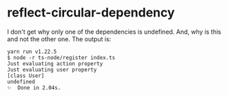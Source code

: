 # reflect-circular-dependency

I don't get why only one of the dependencies is undefined. And, why is this and not the other one.
The output is:
```
yarn run v1.22.5
$ node -r ts-node/register index.ts
Just evaluating action property
Just evaluating user property
[class User]
undefined
✨  Done in 2.04s.
```
